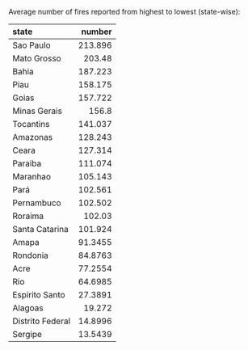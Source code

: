 Average number of fires reported from highest to lowest (state-wise):

| state            |   number |
|:-----------------|---------:|
| Sao Paulo        | 213.896  |
| Mato Grosso      | 203.48   |
| Bahia            | 187.223  |
| Piau             | 158.175  |
| Goias            | 157.722  |
| Minas Gerais     | 156.8    |
| Tocantins        | 141.037  |
| Amazonas         | 128.243  |
| Ceara            | 127.314  |
| Paraiba          | 111.074  |
| Maranhao         | 105.143  |
| Pará             | 102.561  |
| Pernambuco       | 102.502  |
| Roraima          | 102.03   |
| Santa Catarina   | 101.924  |
| Amapa            |  91.3455 |
| Rondonia         |  84.8763 |
| Acre             |  77.2554 |
| Rio              |  64.6985 |
| Espirito Santo   |  27.3891 |
| Alagoas          |  19.272  |
| Distrito Federal |  14.8996 |
| Sergipe          |  13.5439 |
